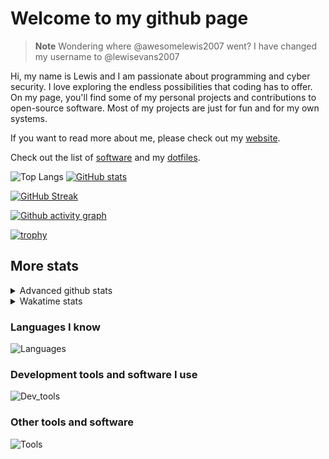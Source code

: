 # Welcome to my github page

> **Note**
> Wondering where @awesomelewis2007 went? I have changed my username to @lewisevans2007

Hi, my name is Lewis and I am passionate about programming and cyber security. I love exploring the endless possibilities that coding has to offer. On my page, you'll find some of my personal projects and contributions to open-source software. Most of my projects are just for fun and for my own systems.

If you want to read more about me, please check out my [website](https://lewisevans2007.github.io/).

Check out the list of [software](https://github.com/lewisevans2007/lewisevans2007/blob/master/software.md) and my [dotfiles](https://github.com/lewisevans2007/dotfiles).

![Top Langs](https://github-readme-stats.vercel.app/api/top-langs/?username=lewisevans2007&hide=html,css,jupyter%20notebook&langs_count=10&layout=donut&theme=transparent&exclude_repo=GPT-code-repository,Obsidian_vault,Apple-PowerManagement,Apple-Security,CMake,qemu,swift,tcpdump,xnu)
[![GitHub stats](https://github-readme-stats.vercel.app/api?username=lewisevans2007&show_icons=true&theme=transparent)](https://github.com/anuraghazra/github-readme-stats)

[![GitHub Streak](https://streak-stats.demolab.com?user=lewisevans2007&theme=transparent)](https://git.io/streak-stats)

[![Github activity graph](https://github-readme-activity-graph.vercel.app/graph?username=lewisevans2007&theme=github-compact&area=true)](https://github.com/ashutosh00710/github-readme-activity-graph)

[![trophy](https://github-profile-trophy.vercel.app/?username=lewisevans2007&theme=darkhub)](https://github.com/ryo-ma/github-profile-trophy)

## More stats
<details close>
<summary>Advanced github stats</summary>
<br>
  
![Metrics](https://raw.githubusercontent.com/lewisevans2007/lewisevans2007/master/github-metrics.svg)
  
</details>

<details close>
<summary>Wakatime stats</summary>
<br>

<!--START_SECTION:waka-->

```txt
C                  3 hrs 8 mins    █████░░░░░░░░░░░░░░░░░░░░   20.50 %
HTML               2 hrs 55 mins   ████▓░░░░░░░░░░░░░░░░░░░░   19.10 %
Markdown           1 hr 43 mins    ██▓░░░░░░░░░░░░░░░░░░░░░░   11.24 %
C++                1 hr 11 mins    ██░░░░░░░░░░░░░░░░░░░░░░░   07.84 %
Kconfig            1 hr 1 min      █▓░░░░░░░░░░░░░░░░░░░░░░░   06.67 %
Makefile           59 mins         █▓░░░░░░░░░░░░░░░░░░░░░░░   06.51 %
Python             50 mins         █▒░░░░░░░░░░░░░░░░░░░░░░░   05.48 %
Other              50 mins         █▒░░░░░░░░░░░░░░░░░░░░░░░   05.46 %
Objective-C        41 mins         █░░░░░░░░░░░░░░░░░░░░░░░░   04.55 %
Bash               40 mins         █░░░░░░░░░░░░░░░░░░░░░░░░   04.36 %
Rust               20 mins         ▓░░░░░░░░░░░░░░░░░░░░░░░░   02.20 %
YAML               10 mins         ▒░░░░░░░░░░░░░░░░░░░░░░░░   01.15 %
JSON               9 mins          ▒░░░░░░░░░░░░░░░░░░░░░░░░   01.09 %
CMake              7 mins          ▒░░░░░░░░░░░░░░░░░░░░░░░░   00.78 %
Git Config         6 mins          ▒░░░░░░░░░░░░░░░░░░░░░░░░   00.75 %
```

<!--END_SECTION:waka-->
</details>

### Languages I know
![Languages](https://skillicons.dev/icons?i=python,cpp,cs,c,javascript,nodejs,dotnet,bash,css,html,rust)
### Development tools and software I use
![Dev_tools](https://skillicons.dev/icons?i=git,docker,github,googlecloud,vscode,visualstudio,raspberrypi,linux,powershell,replit)
### Other tools and software
![Tools](https://skillicons.dev/icons?i=blender,ps,pr,ai,xd,figma)
